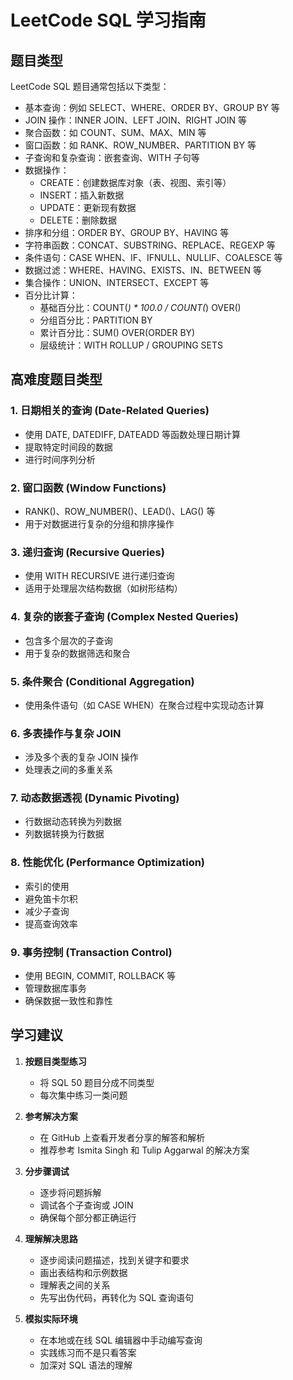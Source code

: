 # LeetCode SQL 学习指南

## 题目类型
LeetCode SQL 题目通常包括以下类型：

- 基本查询：例如 SELECT、WHERE、ORDER BY、GROUP BY 等
- JOIN 操作：INNER JOIN、LEFT JOIN、RIGHT JOIN 等
- 聚合函数：如 COUNT、SUM、MAX、MIN 等
- 窗口函数：如 RANK、ROW_NUMBER、PARTITION BY 等
- 子查询和复杂查询：嵌套查询、WITH 子句等
- 数据操作：
  - CREATE：创建数据库对象（表、视图、索引等）
  - INSERT：插入新数据
  - UPDATE：更新现有数据
  - DELETE：删除数据
- 排序和分组：ORDER BY、GROUP BY、HAVING 等
- 字符串函数：CONCAT、SUBSTRING、REPLACE、REGEXP 等
- 条件语句：CASE WHEN、IF、IFNULL、NULLIF、COALESCE 等
- 数据过滤：WHERE、HAVING、EXISTS、IN、BETWEEN 等
- 集合操作：UNION、INTERSECT、EXCEPT 等
- 百分比计算：
  - 基础百分比：COUNT(*) * 100.0 / COUNT(*) OVER()
  - 分组百分比：PARTITION BY
  - 累计百分比：SUM() OVER(ORDER BY)
  - 层级统计：WITH ROLLUP / GROUPING SETS

## 高难度题目类型

### 1. 日期相关的查询 (Date-Related Queries)
- 使用 DATE, DATEDIFF, DATEADD 等函数处理日期计算
- 提取特定时间段的数据
- 进行时间序列分析

### 2. 窗口函数 (Window Functions)
- RANK()、ROW_NUMBER()、LEAD()、LAG() 等
- 用于对数据进行复杂的分组和排序操作

### 3. 递归查询 (Recursive Queries)
- 使用 WITH RECURSIVE 进行递归查询
- 适用于处理层次结构数据（如树形结构）

### 4. 复杂的嵌套子查询 (Complex Nested Queries)
- 包含多个层次的子查询
- 用于复杂的数据筛选和聚合

### 5. 条件聚合 (Conditional Aggregation)
- 使用条件语句（如 CASE WHEN）在聚合过程中实现动态计算

### 6. 多表操作与复杂 JOIN
- 涉及多个表的复杂 JOIN 操作
- 处理表之间的多重关系

### 7. 动态数据透视 (Dynamic Pivoting)
- 行数据动态转换为列数据
- 列数据转换为行数据

### 8. 性能优化 (Performance Optimization)
- 索引的使用
- 避免笛卡尔积
- 减少子查询
- 提高查询效率

### 9. 事务控制 (Transaction Control)
- 使用 BEGIN, COMMIT, ROLLBACK 等
- 管理数据库事务
- 确保数据一致性和靠性

## 学习建议

1. **按题目类型练习**
   - 将 SQL 50 题目分成不同类型
   - 每次集中练习一类问题

2. **参考解决方案**
   - 在 GitHub 上查看开发者分享的解答和解析
   - 推荐参考 Ismita Singh 和 Tulip Aggarwal 的解决方案

3. **分步骤调试**
   - 逐步将问题拆解
   - 调试各个子查询或 JOIN
   - 确保每个部分都正确运行

4. **理解解决思路**
   - 逐步阅读问题描述，找到关键字和要求
   - 画出表结构和示例数据
   - 理解表之间的关系
   - 先写出伪代码，再转化为 SQL 查询语句

5. **模拟实际环境**
   - 在本地或在线 SQL 编辑器中手动编写查询
   - 实践练习而不是只看答案
   - 加深对 SQL 语法的理解


